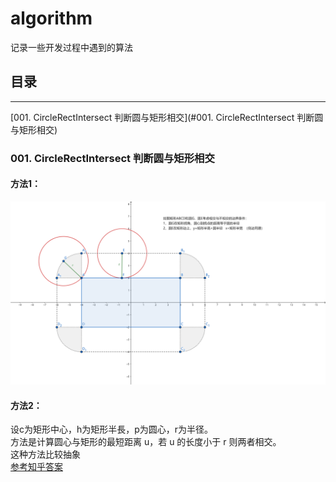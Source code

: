 # algorithm
记录一些开发过程中遇到的算法
## 目录 <br>
****
[001. CircleRectIntersect  判断圆与矩形相交](#001. CircleRectIntersect  判断圆与矩形相交)


### 001. CircleRectIntersect  判断圆与矩形相交<br>
#### 方法1：<br>
![image](Assets/001CircleRectIntersect/geogebra-export.png)
  
#### 方法2：<br>
设c为矩形中心，h为矩形半長，p为圆心，r为半径。<br>
方法是计算圆心与矩形的最短距离 u，若 u 的长度小于 r 则两者相交。<br>
这种方法比较抽象<br>
[参考知乎答案](https://www.zhihu.com/question/24251545) <br>
